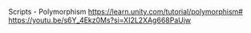 Scripts - Polymorphism
https://learn.unity.com/tutorial/polymorphism#
https://youtu.be/s6Y_4Ekz0Ms?si=XI2L2XAg668PaUjw

